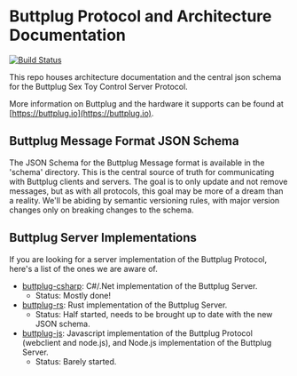 # Buttplug Protocol and Architecture Documentation

[![Build Status](https://img.shields.io/travis/metafetish/buttplug.svg)](https://travis-ci.org/metafetish/buttplug)

This repo houses architecture documentation and the central json
schema for the Buttplug Sex Toy Control Server Protocol.

More information on Buttplug and the hardware it supports can be found
at [https://buttplug.io](https://buttplug.io).

## Buttplug Message Format JSON Schema

The JSON Schema for the Buttplug Message format is available in the
'schema' directory. This is the central source of truth for
communicating with Buttplug clients and servers. The goal is to only
update and not remove messages, but as with all protocols, this goal
may be more of a dream than a reality. We'll be abiding by semantic
versioning rules, with major version changes only on breaking changes
to the schema.

## Buttplug Server Implementations

If you are looking for a server implementation of the Buttplug
Protocol, here's a list of the ones we are aware of.

- [buttplug-csharp](http://github.com/metafetish/buttplug-csharp):
  C#/.Net implementation of the Buttplug Server.
  - Status: Mostly done!
- [buttplug-rs](http://github.com/metafetish/buttplug-rs): Rust
  implementation of the Buttplug Server.
  - Status: Half started, needs to be brought up to date with the new
    JSON schema.
- [buttplug-js](http://github.com/metafetish/buttplug-js): Javascript
  implementation of the Buttplug Protocol (webclient and node.js), and
  Node.js implementation of the Buttplug Server.
  - Status: Barely started.
